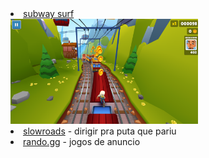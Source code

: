  <li class="masthead__menu-item">
     <a href="subwaysurfers.html" target="_blank" rel="noopener noreferrer">subway surf</a>
    </li>

<img src="subwaysurfers.png" width="300"/>


 <li class="masthead__menu-item">
     <a href="https://slowroads.io/" target="_blank" rel="noopener noreferrer">slowroads</a> - dirigir pra puta que pariu
    </li>

 <li class="masthead__menu-item">
     <a href="https://rando.gg/" target="_blank" rel="noopener noreferrer">rando.gg</a> - jogos de anuncio
    </li>